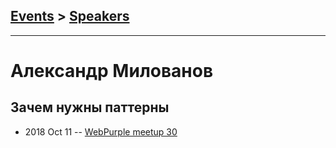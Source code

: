 ## [Events](../README.md) > [Speakers](../speakers.md)
---

# Александр Милованов

## Зачем нужны паттерны
- 2018 Oct 11 -- [WebPurple meetup 30](https://www.youtube.com/watch?v=ntEtXaMatAw)    
